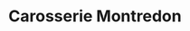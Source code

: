 ---
title: "Carosserie Montredon"
url: /lunion/carosserie-montredon/
shop: réparation de voitures
---